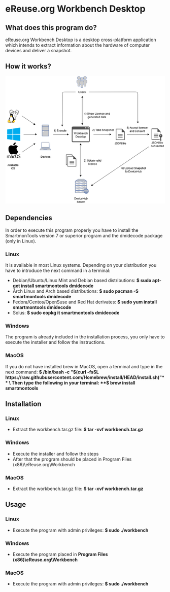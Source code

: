 # eReuse.org Workbench Desktop
## What does this program do?
eReuse.org Workbench Desktop is a desktop cross-platform application which intends to extract information about the hardware of computer devices and deliver a snapshot.
## How it works?
![Tux, the Linux mascot](/diagram/Workbench_Desktop.png)
## Dependencies
In order to execute this program properly you have to install the SmartmonTools version 7 or superior program and the dmidecode package (only in Linux).
### Linux
It is available in most Linux systems. Depending on your distribution you have to introduce the next command in a terminal:
- Debian/Ubuntu/Linux Mint and Debian based distributions: **$ sudo apt-get install smartmontools dmidecode**
- Arch Linux and Arch based distributions: **$ sudo pacman -S smartmontools dmidecode**
- Fedora/Centos/OpenSuse and Red Hat derivates: **$ sudo yum install smartmontools dmidecode**
- Solus: **$ sudo eopkg it smartmontools dmidecode**
### Windows
The program is already included in the installation process, you only have to execute the installer and follow the instructions.
### MacOS
If you do not have installed brew in MacOS, open a terminal and type in the next command: **$ /bin/bash -c "$(curl -fsSL https://raw.githubusercontent.com/Homebrew/install/HEAD/install.sh)"** \
Then type the following in your terminal: **$ brew install smartmontools**
## Installation
### Linux
- Extract the workbench.tar.gz file: **$ tar -xvf workbench.tar.gz**
### Windows
- Execute the installer and follow the steps
- After that the program should be placed in Program Files (x86)\\eReuse.org\\Workbench
### MacOS
- Extract the workbench.tar.gz file: **$ tar -xvf workbench.tar.gz**
## Usage
### Linux
- Execute the program with admin privileges: **$ sudo ./workbench**
### Windows
- Execute the program placed in **Program Files (x86)\\eReuse.org\\Workbench**
### MacOS
- Execute the program with admin privileges: **$ sudo ./workbench**
